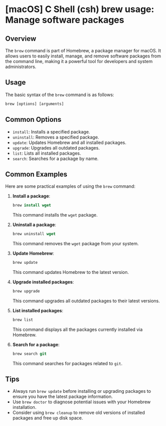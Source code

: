 # [macOS] C Shell (csh) brew usage: Manage software packages

## Overview
The `brew` command is part of Homebrew, a package manager for macOS. It allows users to easily install, manage, and remove software packages from the command line, making it a powerful tool for developers and system administrators.

## Usage
The basic syntax of the `brew` command is as follows:

```csh
brew [options] [arguments]
```

## Common Options
- `install`: Installs a specified package.
- `uninstall`: Removes a specified package.
- `update`: Updates Homebrew and all installed packages.
- `upgrade`: Upgrades all outdated packages.
- `list`: Lists all installed packages.
- `search`: Searches for a package by name.

## Common Examples
Here are some practical examples of using the `brew` command:

1. **Install a package**:
   ```csh
   brew install wget
   ```
   This command installs the `wget` package.

2. **Uninstall a package**:
   ```csh
   brew uninstall wget
   ```
   This command removes the `wget` package from your system.

3. **Update Homebrew**:
   ```csh
   brew update
   ```
   This command updates Homebrew to the latest version.

4. **Upgrade installed packages**:
   ```csh
   brew upgrade
   ```
   This command upgrades all outdated packages to their latest versions.

5. **List installed packages**:
   ```csh
   brew list
   ```
   This command displays all the packages currently installed via Homebrew.

6. **Search for a package**:
   ```csh
   brew search git
   ```
   This command searches for packages related to `git`.

## Tips
- Always run `brew update` before installing or upgrading packages to ensure you have the latest package information.
- Use `brew doctor` to diagnose potential issues with your Homebrew installation.
- Consider using `brew cleanup` to remove old versions of installed packages and free up disk space.
